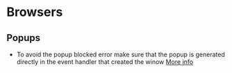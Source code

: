 # Browsers

## Popups

- To avoid the popup blocked error make sure that the popup is generated directly in the event handler that created the winow [More info](https://stackoverflow.com/questions/2587677/avoid-browser-popup-blockers)
